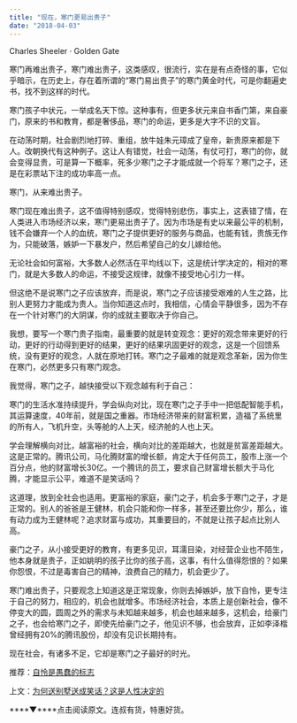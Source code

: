 ```yaml
---
title: "现在，寒门更易出贵子"
date: "2018-04-03"
---
```


Charles Sheeler · Golden Gate

寒门再难出贵子，寒门难出贵子，这类感叹，很流行，实在是有点奇怪的事，它似乎暗示，在历史上，存在着所谓的“寒门易出贵子”的寒门黄金时代，可是你翻遍史书，找不到这样的时代。

寒门孩子中状元，一举成名天下惊。这种事有，但更多状元来自书香门第，来自豪门，原来的书和教育，都是奢侈品，寒门的命运，更多是大字不识的文盲。

在动荡时期，社会剧烈地打碎、重组，放牛娃朱元璋成了皇帝，新贵原来都是下人。改朝换代有这种例子。这让人有错觉，社会一动荡，有仗可打，寒门的你，就会变得显贵，可是算一下概率，死多少寒门之子才能成就一个将军？寒门之子，还是在彩票站下注的成功率高一点。

寒门，从来难出贵子。

寒门现在难出贵子，这不值得特别感叹，觉得特别悲伤，事实上，这表错了情，在人类进入市场经济以来，寒门更易出贵子了。因为市场是有史以来最公平的机制，钱不会嫌弃一个人的血统，寒门之子提供更好的服务与商品，也能有钱，贵族无作为，只能破落，嫉妒一下暴发户，然后希望自己的女儿嫁给他。

无论社会如何富裕，大多数人必然活在平均线以下，这是统计学决定的，相对的寒门，就是大多数人的命运，不接受这规律，就像不接受地心引力一样。

但这绝不是说寒门之子应该放弃，而是说，寒门之子应该接受艰难的人生之路，比别人更努力才能成为贵人。当你知道这点时，我相信，心情会平静很多，因为不存在一个针对寒门的大阴谋，你的成就主要取决于你自己。

我想，要写一个寒门贵子指南，最重要的就是转变观念：更好的观念带来更好的行动，更好的行动得到更好的结果，更好的结果巩固更好的观念，这是一个回馈系统，没有更好的观念，人就在原地打转。寒门之子最难的就是观念革新，因为你生在寒门，必然更多只有寒门观念。

我觉得，寒门之子，越快接受以下观念越有利于自己：

寒门的生活水准持续提升，学会纵向对比，现在寒门之子手中一把低配智能手机，其运算速度，40年前，就是国之重器。市场经济带来的财富积累，造福了系统里的所有人，飞机升空，头等舱的人上天，经济舱的人也上天。

学会理解横向对比，越富裕的社会，横向对比的差距越大，也就是贫富差距越大。这是正常的。腾讯公司，马化腾财富的增长额，肯定大于任何员工，股市上涨一个百分点，他的财富增长30亿。一个腾讯的员工，要求自己财富增长额大于马化腾，才能显示公平，难道不是笑话吗？

这道理，放到全社会也适用。更富裕的家庭，豪门之子，机会多于寒门之子，才是正常的。别人的爸爸是王健林，机会只能和你一样多，甚至还要比你少，那么，谁有动力成为王健林呢？追求财富与成功，其重要目的，不就是让孩子起点比别人高。

豪门之子，从小接受更好的教育，有更多见识，耳濡目染，对经营企业也不陌生，他本身就是贵子，正如姚明的孩子比你的孩子高，这事，有什么值得怨恨的？如果你怨恨，不过是毒害自己的精神，浪费自己的精力，机会更少了。

寒门难出贵子，只要观念上知道这是正常现象，你则去掉嫉妒，放下自怜，更专注于自己的努力，相应的，机会也就增多。市场经济社会，本质上是创新社会，像不停变大的圆，圆周之外的需求与未知越来越多，机会也越来越多，这机会，给豪门之子，也会给寒门之子，即使先给豪门之子，他见识不够，也会放弃，正如李泽楷曾经拥有20%的腾讯股份，却没有见识长期持有。

现在社会，有诸多不足，它却是寒门之子最好的时光。

推荐：[自怜是愚蠢的标志](http://mp.weixin.qq.com/s?__biz=MjM5NDU0Mjk2MQ==&mid=2651622306&idx=1&sn=07e0f74ef8ee14d9bd5559a23a189aa9&scene=21#wechat_redirect)

上文：[为何送别墅送成笑话？这是人性决定的](http://mp.weixin.qq.com/s?__biz=MjM5NDU0Mjk2MQ==&mid=2651626608&idx=1&sn=c1a6c56100f272ada458a4d5eb551da5&chksm=bd7e186e8a099178118cb3f417404213d8cbfb4f023d3a00eb3f5513350e7e2a184513761b3d&scene=21#wechat_redirect)

****▼****点击阅读原文。连叔有货，特惠好货。
